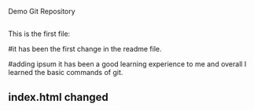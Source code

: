 Demo Git Repository
##
This is the first file:

#it has been the first change in the readme file.


#adding ipsum
it has been a good learning experience to me
and overall I learned the basic commands of git.

## index.html changed
